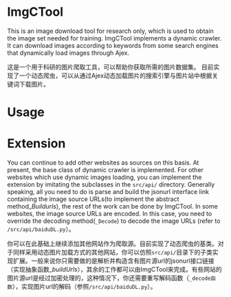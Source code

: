 # ImgCTool 
This is an image download tool for research only, which is used to obtain the image set needed for training.
ImgCTool implements a dynamic crawler. It can download images according to keywords from some search engines that dynamically load images through Ajex. 

这是一个用于科研的图片爬取工具，可以帮助你获取所需的图片数据集。
目前实现了一个动态爬虫，可以从通过Ajex动态加载图片的搜索引擎与图片站中根据关键词下载图片。
# Usage

# Extension
You can continue to add other websites as sources on this basis. At present, the base class of dynamic crawler is implemented. For other websites which use dynamic images loading, you can implement the extension by imitating the subclasses in the `src/api/` directory. Generally speaking, all you need to do is parse and build the jsonurl interface link containing the image source URLs(to implement the abstract method$\_Buildurls$), the rest of the work can be done by ImgCTool. In some websites, the image source URLs are encoded. In this case, you need to override the decoding method(`_Decode`) to decode the image URLs (refer to `/src/api/baiduDL.py`）。

你可以在此基础上继续添加其他网站作为爬取源。目前实现了动态爬虫的基类。对于同样采用动态图片加载方式的其他网站，你可以仿照`src/api/`目录下的子类实现扩展。一般来说你只需要做的是解析并构造含有图片源url的jsonurl接口链接（实现抽象函数$\_buildUrls$），其余的工作都可以由ImgCTool来完成。有些网站的图片源url是经过加密处理的，这种情况下，你还需要重写解码函数（`_decode函数`），实现图片url的解码（参照`/src/api/baiduDL.py`）。
